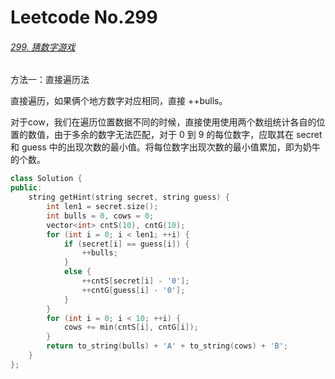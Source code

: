 # Leetcode No.299

###### [299. 猜数字游戏](https://leetcode-cn.com/problems/bulls-and-cows/)

方法一：直接遍历法

直接遍历，如果俩个地方数字对应相同，直接 ++bulls。

对于cow，我们在遍历位置数据不同的时候，直接使用使用两个数组统计各自的位置的数值，由于多余的数字无法匹配，对于 0 到 9 的每位数字，应取其在 secret 和 guess 中的出现次数的最小值。将每位数字出现次数的最小值累加，即为奶牛的个数。

```c++
class Solution {
public:
    string getHint(string secret, string guess) {
        int len1 = secret.size();
        int bulls = 0, cows = 0;
        vector<int> cntS(10), cntG(10);
        for (int i = 0; i < len1; ++i) {
            if (secret[i] == guess[i]) {
                ++bulls;
            }
            else {
                ++cntS[secret[i] - '0'];
                ++cntG[guess[i] - '0'];
            }
        }
        for (int i = 0; i < 10; ++i) {
            cows += min(cntS[i], cntG[i]);
        }
        return to_string(bulls) + 'A' + to_string(cows) + 'B';
    }
};
```

